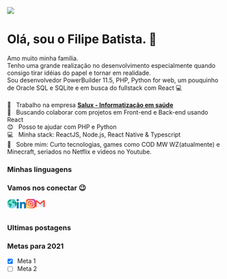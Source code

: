 <img width="auto" src="https://github.com/modernfunkboss/modernfunkboss/blob/master/5qi38njir9vsm46ync2qjvrrs.svg">

# Olá, sou o Filipe Batista. 👋

Amo muito minha família.<br/> 
Tenho uma grande realização no desenvolvimento especialmente quando consigo tirar idéias do papel e tornar em realidade. <br/> 
Sou desenvolvedor PowerBuilder 11.5, PHP, Python for web, um pouquinho de Oracle SQL e SQLite e em busca do fullstack com React :computer:
<br/> <br/> 
🏥 &nbsp; Trabalho na empresa [**Salux - Informatização em saúde**](https://www.salux.com.br/)
<br/> 💜 &nbsp; Buscando colaborar com projetos em Front-end e Back-end usando React
<br/> 😊 &nbsp; Posso te ajudar com PHP e Python
<br/> 💻 &nbsp; Minha stack: ReactJS, Node.js, React Native & Typescript
<br/> 💬 &nbsp; Sobre mim: Curto tecnologias, games como COD MW WZ(atualmente) e Minecraft, seriados no Netflix e videos no Youtube.

### Minhas linguagens



### Vamos nos conectar 😉

[<img align="left" alt="Meu site" width="22px" src="./assets/worldwide.svg" />](http://filipeleonelbatista.github.io/)
[<img align="left" alt="linkedin | LinkedIn" width="22px" src="./assets/052-linkedin.svg" />](https://www.linkedin.com/in/filipelbatista/)
[<img align="left" alt="email | Email" width="22px" src="./assets/044-instagram.svg" />](mailto:filipe.x2016@gmail.com)
[<img align="left" alt="instagram | Instagram" width="22px" src="./assets/gmail.svg" />](https://instagram.com/filipegaucho22)

<br><br>

### Ultimas postagens


### Metas para 2021

- [x] Meta 1
- [ ] Meta 2
